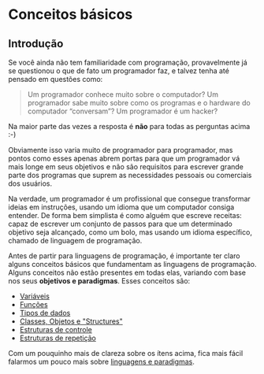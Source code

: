 

# Conceitos básicos


## Introdução

Se você ainda não tem familiaridade com programação, provavelmente já se questionou o que de fato um programador faz, e talvez tenha até pensado em questões como:

> Um programador conhece muito sobre o computador?
> Um programador sabe muito sobre como os programas e o hardware do computador “conversam”?
> Um programador é um hacker?

Na maior parte das vezes a resposta é **não** para todas as perguntas acima :-) 

Obviamente isso varia muito de programador para programador, mas pontos como esses apenas abrem portas para que um programador vá mais longe em seus objetivos e não são requisitos para escrever grande parte dos programas que suprem as necessidades pessoais ou comerciais dos usuários.

Na verdade, um programador é um profissional que consegue transformar ideias em instruções, usando um idioma que um computador consiga entender. De forma bem simplista é como alguém que escreve receitas: capaz de escrever um conjunto de passos para que um determinado objetivo seja alcançado, como um bolo, mas usando um idioma específico, chamado de linguagem de programação.

Antes de partir para linguagens de programação, é importante ter claro alguns conceitos básicos que fundamentam as linguagens de programação. Alguns conceitos não estão presentes em todas elas, variando com base nos seus **objetivos e paradigmas**. Esses conceitos são:

- [Variáveis](variaveis.md)
- [Funções](funcoes.md)
- [Tipos de dados](tipos.md)
- [Classes, Objetos e "Structures"](classesObjetos)
- [Estruturas de controle](estruturasControle.md)
- [Estruturas de repetição](estruturasRepeticao.md)

Com um pouquinho mais de clareza sobre os ítens acima, fica mais fácil falarmos um pouco mais sobre [linguagens e paradigmas](liguagensProgramacao/linguagensProgramacao.md).

